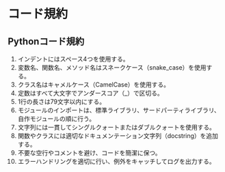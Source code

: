# コード規約

## Pythonコード規約

1. インデントにはスペース4つを使用する。
2. 変数名、関数名、メソッド名はスネークケース（snake_case）を使用する。
3. クラス名はキャメルケース（CamelCase）を使用する。
4. 定数はすべて大文字でアンダースコア（_）で区切る。
5. 1行の長さは79文字以内にする。
6. モジュールのインポートは、標準ライブラリ、サードパーティライブラリ、自作モジュールの順に行う。
7. 文字列には一貫してシングルクォートまたはダブルクォートを使用する。
8. 関数やクラスには適切なドキュメンテーション文字列（docstring）を追加する。
9. 不要な空行やコメントを避け、コードを簡潔に保つ。
10. エラーハンドリングを適切に行い、例外をキャッチしてログを出力する。
